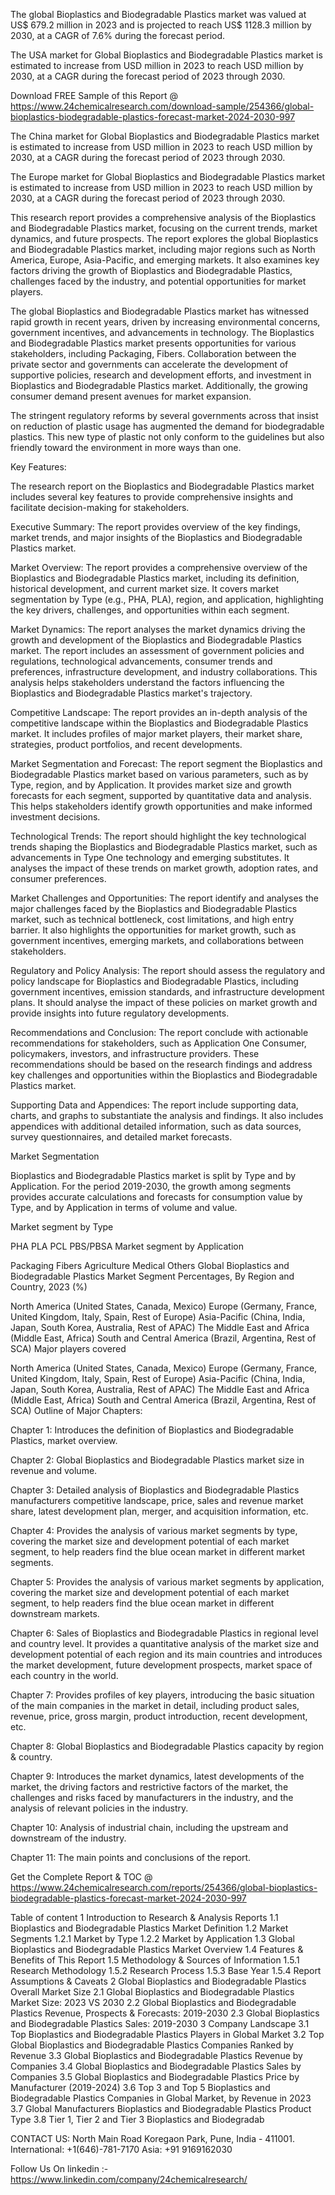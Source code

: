 The global Bioplastics and Biodegradable Plastics market was valued at US$ 679.2 million in 2023 and is projected to reach US$ 1128.3 million by 2030, at a CAGR of 7.6% during the forecast period.

The USA market for Global Bioplastics and Biodegradable Plastics market is estimated to increase from USD million in 2023 to reach USD million by 2030, at a CAGR during the forecast period of 2023 through 2030.

Download FREE Sample of this Report @ https://www.24chemicalresearch.com/download-sample/254366/global-bioplastics-biodegradable-plastics-forecast-market-2024-2030-997

The China market for Global Bioplastics and Biodegradable Plastics market is estimated to increase from USD million in 2023 to reach USD million by 2030, at a CAGR during the forecast period of 2023 through 2030.

The Europe market for Global Bioplastics and Biodegradable Plastics market is estimated to increase from USD million in 2023 to reach USD million by 2030, at a CAGR during the forecast period of 2023 through 2030.

This research report provides a comprehensive analysis of the Bioplastics and Biodegradable Plastics market, focusing on the current trends, market dynamics, and future prospects. The report explores the global Bioplastics and Biodegradable Plastics market, including major regions such as North America, Europe, Asia-Pacific, and emerging markets. It also examines key factors driving the growth of Bioplastics and Biodegradable Plastics, challenges faced by the industry, and potential opportunities for market players.

The global Bioplastics and Biodegradable Plastics market has witnessed rapid growth in recent years, driven by increasing environmental concerns, government incentives, and advancements in technology. The Bioplastics and Biodegradable Plastics market presents opportunities for various stakeholders, including Packaging, Fibers. Collaboration between the private sector and governments can accelerate the development of supportive policies, research and development efforts, and investment in Bioplastics and Biodegradable Plastics market. Additionally, the growing consumer demand present avenues for market expansion.

The stringent regulatory reforms by several governments across that insist on reduction of plastic usage has augmented the demand for biodegradable plastics. This new type of plastic not only conform to the guidelines but also friendly toward the environment in more ways than one.

Key Features:

The research report on the Bioplastics and Biodegradable Plastics market includes several key features to provide comprehensive insights and facilitate decision-making for stakeholders.

Executive Summary: The report provides overview of the key findings, market trends, and major insights of the Bioplastics and Biodegradable Plastics market.

Market Overview: The report provides a comprehensive overview of the Bioplastics and Biodegradable Plastics market, including its definition, historical development, and current market size. It covers market segmentation by Type (e.g., PHA, PLA), region, and application, highlighting the key drivers, challenges, and opportunities within each segment.

Market Dynamics: The report analyses the market dynamics driving the growth and development of the Bioplastics and Biodegradable Plastics market. The report includes an assessment of government policies and regulations, technological advancements, consumer trends and preferences, infrastructure development, and industry collaborations. This analysis helps stakeholders understand the factors influencing the Bioplastics and Biodegradable Plastics market's trajectory.

Competitive Landscape: The report provides an in-depth analysis of the competitive landscape within the Bioplastics and Biodegradable Plastics market. It includes profiles of major market players, their market share, strategies, product portfolios, and recent developments.

Market Segmentation and Forecast: The report segment the Bioplastics and Biodegradable Plastics market based on various parameters, such as by Type, region, and by Application. It provides market size and growth forecasts for each segment, supported by quantitative data and analysis. This helps stakeholders identify growth opportunities and make informed investment decisions.

Technological Trends: The report should highlight the key technological trends shaping the Bioplastics and Biodegradable Plastics market, such as advancements in Type One technology and emerging substitutes. It analyses the impact of these trends on market growth, adoption rates, and consumer preferences.

Market Challenges and Opportunities: The report identify and analyses the major challenges faced by the Bioplastics and Biodegradable Plastics market, such as technical bottleneck, cost limitations, and high entry barrier. It also highlights the opportunities for market growth, such as government incentives, emerging markets, and collaborations between stakeholders.

Regulatory and Policy Analysis: The report should assess the regulatory and policy landscape for Bioplastics and Biodegradable Plastics, including government incentives, emission standards, and infrastructure development plans. It should analyse the impact of these policies on market growth and provide insights into future regulatory developments.

Recommendations and Conclusion: The report conclude with actionable recommendations for stakeholders, such as Application One Consumer, policymakers, investors, and infrastructure providers. These recommendations should be based on the research findings and address key challenges and opportunities within the Bioplastics and Biodegradable Plastics market.

Supporting Data and Appendices: The report include supporting data, charts, and graphs to substantiate the analysis and findings. It also includes appendices with additional detailed information, such as data sources, survey questionnaires, and detailed market forecasts.

Market Segmentation

Bioplastics and Biodegradable Plastics market is split by Type and by Application. For the period 2019-2030, the growth among segments provides accurate calculations and forecasts for consumption value by Type, and by Application in terms of volume and value.

Market segment by Type

PHA
PLA
PCL
PBS/PBSA
Market segment by Application

Packaging
Fibers
Agriculture
Medical
Others
Global Bioplastics and Biodegradable Plastics Market Segment Percentages, By Region and Country, 2023 (%)

North America (United States, Canada, Mexico)
Europe (Germany, France, United Kingdom, Italy, Spain, Rest of Europe)
Asia-Pacific (China, India, Japan, South Korea, Australia, Rest of APAC)
The Middle East and Africa (Middle East, Africa)
South and Central America (Brazil, Argentina, Rest of SCA)
Major players covered

North America (United States, Canada, Mexico)
Europe (Germany, France, United Kingdom, Italy, Spain, Rest of Europe)
Asia-Pacific (China, India, Japan, South Korea, Australia, Rest of APAC)
The Middle East and Africa (Middle East, Africa)
South and Central America (Brazil, Argentina, Rest of SCA)
Outline of Major Chapters:

Chapter 1: Introduces the definition of Bioplastics and Biodegradable Plastics, market overview.

Chapter 2: Global Bioplastics and Biodegradable Plastics market size in revenue and volume.

Chapter 3: Detailed analysis of Bioplastics and Biodegradable Plastics manufacturers competitive landscape, price, sales and revenue market share, latest development plan, merger, and acquisition information, etc.

Chapter 4: Provides the analysis of various market segments by type, covering the market size and development potential of each market segment, to help readers find the blue ocean market in different market segments.

Chapter 5: Provides the analysis of various market segments by application, covering the market size and development potential of each market segment, to help readers find the blue ocean market in different downstream markets.

Chapter 6: Sales of Bioplastics and Biodegradable Plastics in regional level and country level. It provides a quantitative analysis of the market size and development potential of each region and its main countries and introduces the market development, future development prospects, market space of each country in the world.

Chapter 7: Provides profiles of key players, introducing the basic situation of the main companies in the market in detail, including product sales, revenue, price, gross margin, product introduction, recent development, etc.

Chapter 8: Global Bioplastics and Biodegradable Plastics capacity by region & country.

Chapter 9: Introduces the market dynamics, latest developments of the market, the driving factors and restrictive factors of the market, the challenges and risks faced by manufacturers in the industry, and the analysis of relevant policies in the industry.

Chapter 10: Analysis of industrial chain, including the upstream and downstream of the industry.

Chapter 11: The main points and conclusions of the report.

Get the Complete Report & TOC @ https://www.24chemicalresearch.com/reports/254366/global-bioplastics-biodegradable-plastics-forecast-market-2024-2030-997

Table of content
1 Introduction to Research & Analysis Reports
1.1 Bioplastics and Biodegradable Plastics Market Definition
1.2 Market Segments
1.2.1 Market by Type
1.2.2 Market by Application
1.3 Global Bioplastics and Biodegradable Plastics Market Overview
1.4 Features & Benefits of This Report
1.5 Methodology & Sources of Information
1.5.1 Research Methodology
1.5.2 Research Process
1.5.3 Base Year
1.5.4 Report Assumptions & Caveats
2 Global Bioplastics and Biodegradable Plastics Overall Market Size
2.1 Global Bioplastics and Biodegradable Plastics Market Size: 2023 VS 2030
2.2 Global Bioplastics and Biodegradable Plastics Revenue, Prospects & Forecasts: 2019-2030
2.3 Global Bioplastics and Biodegradable Plastics Sales: 2019-2030
3 Company Landscape
3.1 Top Bioplastics and Biodegradable Plastics Players in Global Market
3.2 Top Global Bioplastics and Biodegradable Plastics Companies Ranked by Revenue
3.3 Global Bioplastics and Biodegradable Plastics Revenue by Companies
3.4 Global Bioplastics and Biodegradable Plastics Sales by Companies
3.5 Global Bioplastics and Biodegradable Plastics Price by Manufacturer (2019-2024)
3.6 Top 3 and Top 5 Bioplastics and Biodegradable Plastics Companies in Global Market, by Revenue in 2023
3.7 Global Manufacturers Bioplastics and Biodegradable Plastics Product Type
3.8 Tier 1, Tier 2 and Tier 3 Bioplastics and Biodegradab

CONTACT US:
North Main Road Koregaon Park, Pune, India - 411001.
International: +1(646)-781-7170
Asia: +91 9169162030

Follow Us On linkedin :- https://www.linkedin.com/company/24chemicalresearch/
